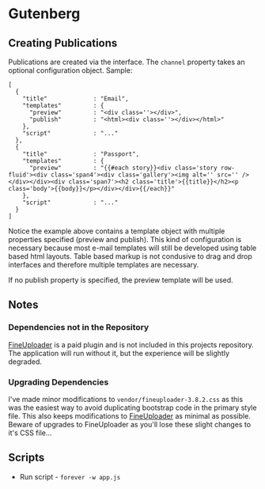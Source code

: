 # Gutenberg


## Creating Publications
Publications are created via the interface. The `channel` property takes an optional configuration object. Sample:

    [
      {
        "title"             : "Email",
        "templates"         : {
          "preview"         : "<div class=''></div>",
          "publish"         : "<html><div class=''></div></html>"
        },
        "script"            : "..."
      },
      {
        "title"             : "Passport",
        "templates"         : {
          "preview"         : "{{#each story}}<div class='story row-fluid'><div class='span4'><div class='gallery'><img alt='' src='' /></div></div><div class='span7'><h2 class='title'>{{title}}</h2><p class='body'>{{body}}</p></div></div>{{/each}}"
        },
        "script"            : "..."
      }
    ]

Notice the example above contains a template object with multiple properties specified (preview and publish). This kind of configuration is necessary because most e-mail templates will still be developed using table based html layouts. Table based markup is not condusive to drag and drop interfaces and therefore multiple templates are necessary.

If no publish property is specified, the preview template will be used.


## Notes

### Dependencies not in the Repository
[FineUploader](http://fineuploader.com/) is a paid plugin and is not included in this projects repository. The application will run without it, but the experience will be slightly degraded.

### Upgrading Dependencies
I've made minor modifications to `vendor/fineuploader-3.8.2.css` as this was the easiest way to avoid duplicating bootstrap code in the primary style file. This also keeps modifications to [FineUploader](http://fineuploader.com/) as minimal as possible. Beware of upgrades to FineUploader as you'll lose these slight changes to it's CSS file...


## Scripts
* Run script - `forever -w app.js`